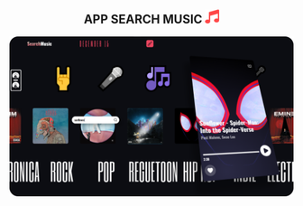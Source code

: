 <h2 align="center">APP SEARCH MUSIC <img src="./public/icon.svg" width="25px" height="25px"></h2>

<img src="./public/app-search-music-image.png" alt="app-image">

